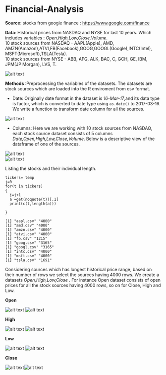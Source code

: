 # Financial-Analysis  
  
  **Source**: stocks from google finance : https://www.google.com/finance  
  
  **Data**: Historical prices from NASDAQ and NYSE for last 10 years. Which includes variables : *Open,High,Low,Close,Volume*.  
            10 stock sources from NASDAQ - AAPL(Apple), AMD, AMZN(Amazon),ATVI,FB(Facebook),GOOG,GOOGL(Google),INTC(Intel),  
            MSFT(Microsoft),TSLA(Tesla).  
            10 stock sources from NYSE - ABB, AFG, ALK, BAC, C, GCH, GE, IBM, JPM(JP Morgan), LVS, T.  
            
  ![alt text](https://github.com/jishu1989/Financial-Analysis/blob/master/screenshots/nasdaq_stock_sources.JPG) 
   
  **Methods** :Preprocessing the variables of the datasets. The datasets are stock sources which are loaded into the R enviroment from csv format.  
  * Date: Originally date format in the dataset is *16-Mar-17*,and its data type is factor, which is converted to date type using ```as.date()``` to 2017-03-16. We write a function to transform date column for all the sources.  
  
  ![alt text](https://github.com/jishu1989/Financial-Analysis/blob/master/screenshots/date_change.JPG)   
  
  * Columns: Here we are working with 10 stock sources from NASDAQ, each stock source dataset consists of 5 columns *Date,Open,High,Low,Close,Volume*. Below is a descriptive view of the dataframe of one of the sources.  
  
  ![alt text](https://github.com/jishu1989/Financial-Analysis/blob/master/screenshots/desc_data.JPG)   
  ![alt text](https://github.com/jishu1989/Financial-Analysis/blob/master/screenshots/data_tab.JPG)    
  
Listing the stocks and their individual length.  
```
tickers= temp
j=0
for(t in tickers)
{
  j=j+1
  a =get(noquote(t))[,1]
  print(c(t,length(a)))

}  

[1] "aapl.csv" "4000"    
[1] "amd.csv" "4000"   
[1] "amzn.csv" "4000"    
[1] "atvi.csv" "4000"    
[1] "fb.csv" "1215"  
[1] "goog.csv" "3165"    
[1] "googl.csv" "3165"     
[1] "intc.csv" "4000"    
[1] "msft.csv" "4000"    
[1] "tsla.csv" "1691"    

```

Considering sources which has longest historical price range, based on their number of rows we select the sources having 4000 rows. We create a datasets *Open,High,Low,Close* . For instance Open dataset consists of open prices for all the stock sources having 4000 rows, so on for Close, High and Low.

**Open**  

![alt text](https://github.com/jishu1989/Financial-Analysis/blob/master/screenshots/open.JPG) ![alt text](https://github.com/jishu1989/Financial-Analysis/blob/master/screenshots/open_graph.JPG)   


**High**  

![alt text](https://github.com/jishu1989/Financial-Analysis/blob/master/screenshots/high.JPG) ![alt text](https://github.com/jishu1989/Financial-Analysis/blob/master/screenshots/high_graph.JPG)    

**Low**  

![alt text](https://github.com/jishu1989/Financial-Analysis/blob/master/screenshots/low.JPG)  ![alt text](https://github.com/jishu1989/Financial-Analysis/blob/master/screenshots/low_graph.JPG)    

**Close**  

![alt text](https://github.com/jishu1989/Financial-Analysis/blob/master/screenshots/close.JPG)![alt text](https://github.com/jishu1989/Financial-Analysis/blob/master/screenshots/close_graph.JPG)   
  
  
  
  
            
            
 


